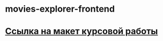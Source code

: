 # movies-explorer-frontend

# [Ссылка на макет курсовой работы](https://disk.yandex.ru/client/disk/%D0%9C%D0%B0%D0%BA%D0%B5%D1%82%20%D0%BA%D1%83%D1%80%D1%81%D0%BE%D0%B2%D0%BE%D0%B9%20%D1%80%D0%B0%D0%B1%D0%BE%D1%82%D1%8B)